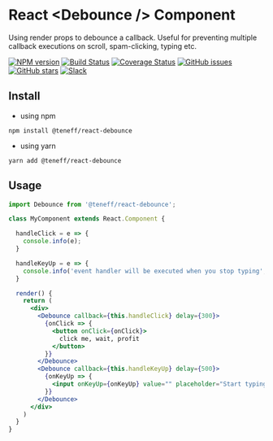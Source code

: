 # React &lt;Debounce /&gt; Component
Using render props to debounce a callback. Useful for preventing multiple callback executions on scroll, spam-clicking, typing etc. 

[![NPM version][npm-img]][npm-url]
[![Build Status][build-img]][build-url]
[![Coverage Status][coverage-image]][coverage-url]
[![GitHub issues][issues-image]][issues-url]
[![GitHub stars][github-stars-img]][github-stars-url]
[![Slack][slack-image]][slack-url]


## Install

- using npm
```
npm install @teneff/react-debounce
```

- using yarn
```
yarn add @teneff/react-debounce
```

## Usage

```jsx
import Debounce from '@teneff/react-debounce';

class MyComponent extends React.Component {

  handleClick = e => {
    console.info(e);
  }

  handleKeyUp = e => {
    console.info('event handler will be executed when you stop typing', e);
  }

  render() {
    return (
      <div>
        <Debounce callback={this.handleClick} delay={300}>
          {onClick => {
            <button onClick={onClick}>
              click me, wait, profit
            </button>
          }}
        </Debounce>
        <Debounce callback={this.handleKeyUp} delay={500}>
          {onKeyUp => {
            <input onKeyUp={onKeyUp} value="" placeholder="Start typing..." />
          }}
        </Debounce>
      </div>
    )
  }
}
```

[npm-img]: https://img.shields.io/npm/v/@teneff/react-debounce.svg?logo=npm
[npm-url]: https://www.npmjs.com/package/@teneff/react-debounce

[build-img]: https://img.shields.io/travis/com/teneff/react-debounce.svg?logo=travis
[build-url]: https://travis-ci.org/teneff/react-debounce

[coverage-image]: https://coveralls.io/repos/github/teneff/react-debounce/badge.svg?branch=develop
[coverage-url]: https://coveralls.io/github/teneff/react-debounce?branch=develop

[slack-image]: https://img.shields.io/badge/%23react--debounce-ff69b4.svg?logo=slack&label=slack
[slack-url]: https://dip-in-milk.slack.com/messages/CFASVNPCG

[issues-image]: https://img.shields.io/github/issues/teneff/react-debounce.svg?logo=github&logoColor=fff
[issues-url]: https://github.com/teneff/react-debounce/issues

[github-stars-img]: https://img.shields.io/github/stars/teneff/react-debounce.svg?logo=github&logoColor=fff
[github-stars-url]: https://github.com/teneff/react-debounce/stargazers
